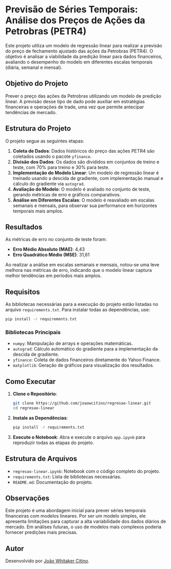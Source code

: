 
# Previsão de Séries Temporais: Análise dos Preços de Ações da Petrobras (PETR4)

Este projeto utiliza um modelo de regressão linear para realizar a previsão do preço de fechamento ajustado das ações da Petrobras (PETR4). O objetivo é analisar a viabilidade da predição linear para dados financeiros, avaliando o desempenho do modelo em diferentes escalas temporais (diária, semanal e mensal).

## Objetivo do Projeto

Prever o preço das ações da Petrobras utilizando um modelo de predição linear. A previsão desse tipo de dado pode auxiliar em estratégias financeiras e operações de trade, uma vez que permite antecipar tendências de mercado.

## Estrutura do Projeto

O projeto segue as seguintes etapas:
1. **Coleta de Dados**: Dados históricos do preço das ações PETR4 são coletados usando o pacote `yfinance`.
2. **Divisão dos Dados**: Os dados são divididos em conjuntos de treino e teste, com 70% para treino e 30% para teste.
3. **Implementação do Modelo Linear**: Um modelo de regressão linear é treinado usando a descida de gradiente, com implementação manual e cálculo do gradiente via `autograd`.
4. **Avaliação do Modelo**: O modelo é avaliado no conjunto de teste, gerando métricas de erro e gráficos comparativos.
5. **Análise em Diferentes Escalas**: O modelo é reavaliado em escalas semanais e mensais, para observar sua performance em horizontes temporais mais amplos.

## Resultados

As métricas de erro no conjunto de teste foram:
- **Erro Médio Absoluto (MAE)**: 4,43
- **Erro Quadrático Médio (MSE)**: 31,61

Ao realizar a análise em escalas semanais e mensais, notou-se uma leve melhora nas métricas de erro, indicando que o modelo linear captura melhor tendências em períodos mais amplos.

## Requisitos

As bibliotecas necessárias para a execução do projeto estão listadas no arquivo `requirements.txt`. Para instalar todas as dependências, use:

```bash
pip install -r requirements.txt
```

### Bibliotecas Principais

- `numpy`: Manipulação de arrays e operações matemáticas.
- `autograd`: Cálculo automático do gradiente para a implementação da descida de gradiente.
- `yfinance`: Coleta de dados financeiros diretamente do Yahoo Finance.
- `matplotlib`: Geração de gráficos para visualização dos resultados.

## Como Executar

1. **Clone o Repositório**:
   ```bash
   git clone https://github.com/joaowcitino/regresao-linear.git
   cd regresao-linear
   ```

2. **Instale as Dependências**:
   ```bash
   pip install -r requirements.txt
   ```

3. **Execute o Notebook**:
   Abra e execute o arquivo `app.ipynb` para reproduzir todas as etapas do projeto. 

## Estrutura de Arquivos

- `regresao-linear.ipynb`: Notebook com o código completo do projeto.
- `requirements.txt`: Lista de bibliotecas necessárias.
- `README.md`: Documentação do projeto.

## Observações

Este projeto é uma abordagem inicial para prever séries temporais financeiras com modelos lineares. Por ser um modelo simples, ele apresenta limitações para capturar a alta variabilidade dos dados diários de mercado. Em análises futuras, o uso de modelos mais complexos poderia fornecer predições mais precisas.

## Autor

Desenvolvido por [João Whitaker Citino](https://github.com/joaowcitino).
